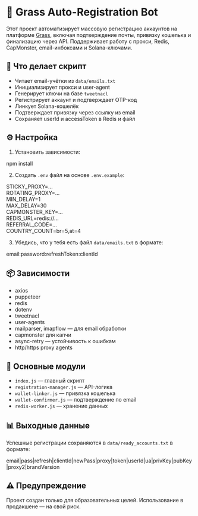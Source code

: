 # 🌱 Grass Auto-Registration Bot

Этот проект автоматизирует массовую регистрацию аккаунтов на платформе [Grass](https://getgrass.io), включая подтверждение почты, привязку кошелька и финализацию через API. Поддерживает работу с прокси, Redis, CapMonster, email-инбоксами и Solana-ключами.

## 🚀 Что делает скрипт

- Читает email-учётки из `data/emails.txt`
- Инициализирует прокси и user-agent
- Генерирует ключи на базе `tweetnacl`
- Регистрирует аккаунт и подтверждает OTP-код
- Линкует Solana-кошелёк
- Подтверждает привязку через ссылку из email
- Сохраняет userId и accessToken в Redis и файл

## ⚙️ Настройка

1. Установить зависимости:

npm install

2. Создать `.env` файл на основе `.env.example`:

STICKY_PROXY=...  
ROTATING_PROXY=...  
MIN_DELAY=1  
MAX_DELAY=30  
CAPMONSTER_KEY=...  
REDIS_URL=redis://...  
REFERRAL_CODE=...  
COUNTRY_COUNT=br=5,at=4

3. Убедись, что у тебя есть файл `data/emails.txt` в формате:

email:password:refreshToken:clientId

## 📦 Зависимости

- axios  
- puppeteer  
- redis  
- dotenv  
- tweetnacl  
- user-agents  
- mailparser, imapflow — для email обработки  
- capmonster для капчи  
- async-retry — устойчивость к ошибкам  
- http/https proxy agents

## 📁 Основные модули

- `index.js` — главный скрипт
- `registration-manager.js` — API-логика
- `wallet-linker.js` — привязка кошелька
- `wallet-confirmer.js` — подтверждение по email
- `redis-worker.js` — хранение данных

## 📊 Выходные данные

Успешные регистрации сохраняются в `data/ready_accounts.txt` в формате:

email|pass|refresh|clientId|newPass|proxy|token|userId|ua|privKey|pubKey|proxy2|brandVersion

## ⚠️ Предупреждение

Проект создан только для образовательных целей. Использование в продакшене — на свой риск.
